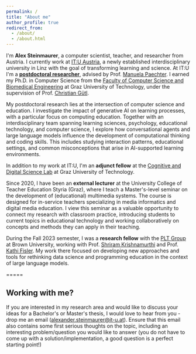 ```yaml
---
permalink: /
title: "About me"
author_profile: true
redirect_from: 
  - /about/
  - /about.html
---
```


I'm **Alex Steinmaurer**, a computer scientist, teacher, and researcher from Austria. I currently work at [IT:U Austria](https://it-u.at/), a newly established interdisciplinary university in Linz with the goal of transforming learning and science. At IT:U I'm a [**postdoctoral researcher**](https://it-u.at/en/persons/team/alexander-steinmaurer/), advised by Prof. [Manuela Paechter](https://it-u.at/en/research/professors/manuela-paechter/). I earned my Ph.D. in Computer Science from the [Faculty of Computer Science and Biomedical Engineering](https://csbme.tugraz.at/) at Graz University of Technology, under the supervision of Prof. [Christian Gütl](https://online.tugraz.at/tug_online/pl/ui/$ctx/visitenkarte.show_vcard?pPersonenId=DBBE6CF53E98F4C0&pPersonenGruppe=3). 

My postdoctoral research lies at the intersection of computer science and education. I investigate the impact of generative AI on learning processes, with a particular focus on computing education. Together with an interdisciplinary team spanning learning sciences, psychology, educational technology, and computer science, I explore how conversational agents and large language models influence the development of computational thinking and coding skills. This includes studying interaction patterns, educational settings, and common misconceptions that arise in AI-supported learning environments.

In addition to my work at IT:U, I'm an **adjunct fellow** at the [Cognitive and Digital Science Lab](https://codislabgraz.org/) at Graz University of Technology. 

Since 2020, I have been an **external lecturer** at the University College of Teacher Education Styria (Graz), where I teach a Master's-level seminar on the development of (educational) multimedia systems. The course is designed for in-service teachers specializing in media informatics and digital media education. I view this seminar as a valuable opportunity to connect my research with classroom practice, introducing students to current topics in educational technology and working collaboratively on concepts and methods they can apply in their teaching.

During the Fall 2023 semester, I was a **research fellow** with the [PLT Group](https://cs.brown.edu/research/plt/) at Brown University, working with Prof. [Shriram Krishnamurthi](https://cs.brown.edu/~sk/) and Prof. [Kathi Fisler](https://cs.brown.edu/~kfisler/). My work there focused on developing new approaches and tools for rethinking data science and programming education in the context of large language models.

===== 

## Working with me? 

If you are interested in my research area and would like to discuss your ideas for a Bachelor's or Master's thesis, I would love to hear from you - drop me an email (alexander.steinmaurer@it-u.at). Ensure that this email also contains some first serious thoughts on the topic, including an interesting problem/question you would like to answer (you do not have to come up with a solution/implementation, a good question is a perfect starting point!) 
